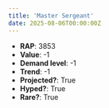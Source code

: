 ```yaml
---
title: 'Master Sergeant'
date: 2025-08-06T00:00:00Z
---
```

- **RAP**: 3853
- **Value**: -1
- **Demand level**: -1
- **Trend**: -1
- **Projected?**: True
- **Hyped?**: True
- **Rare?**: True
